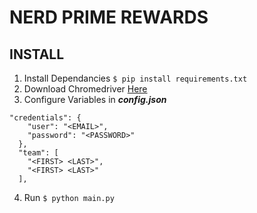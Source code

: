 # NERD PRIME REWARDS

## INSTALL
1. Install Dependancies 
`$ pip install requirements.txt`
2. Download Chromedriver [Here](https://chromedriver.chromium.org/downloads)
3. Configure Variables in ***config.json***

```
"credentials": {
    "user": "<EMAIL>",
    "password": "<PASSWORD>"
  },
  "team": [
    "<FIRST> <LAST>",
    "<FIRST> <LAST>"
  ],
```
4. Run `$ python main.py`